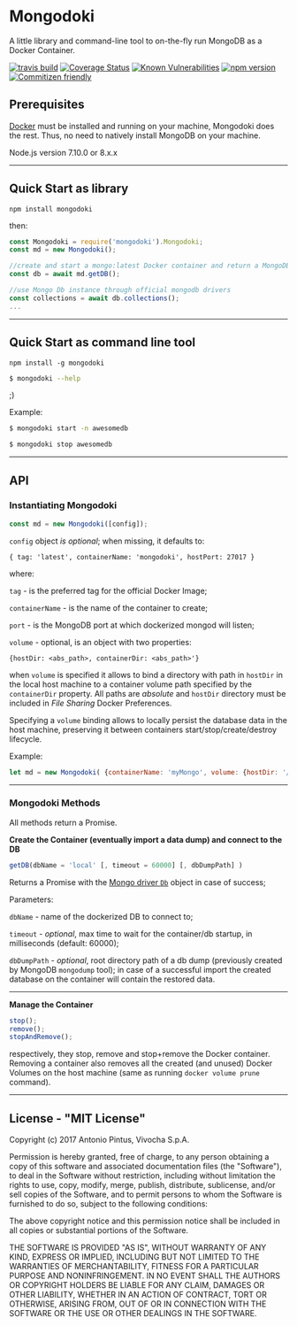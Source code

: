 # Mongodoki

A little library and command-line tool to on-the-fly run MongoDB as a Docker Container.



[![travis build](https://img.shields.io/travis/vivocha/mongodoki.svg)](https://travis-ci.org/vivocha/mongodoki)
[![Coverage Status](https://coveralls.io/repos/github/vivocha/mongodoki/badge.svg?branch=master)](https://coveralls.io/github/vivocha/mongodoki?branch=master)
[![Known Vulnerabilities](https://snyk.io/test/github/vivocha/mongodoki/badge.svg)](https://snyk.io/test/github/vivocha/mongodoki)
[![npm version](https://img.shields.io/npm/v/mongodoki.svg)](https://www.npmjs.com/package/mongodoki)
[![Commitizen friendly](https://img.shields.io/badge/commitizen-friendly-brightgreen.svg)](http://commitizen.github.io/cz-cli/)


## Prerequisites


[Docker](https://www.docker.com) must be installed and running on your machine, Mongodoki does the rest. 
Thus, no need to natively install MongoDB on your machine. 

Node.js version 7.10.0 or 8.x.x

---
## Quick Start as library

```
npm install mongodoki
```
then:

```js
const Mongodoki = require('mongodoki').Mongodoki;
const md = new Mongodoki();

//create and start a mongo:latest Docker container and return a MongoDB Db instance, default port: 27017, db name: local, container name: mongodoki-container
const db = await md.getDB();

//use Mongo Db instance through official mongodb drivers
const collections = await db.collections();
...
```

---
## Quick Start as command line tool

```
npm install -g mongodoki
```

```sh
$ mongodoki --help
```
;)

Example:

```sh
$ mongodoki start -n awesomedb

$ mongodoki stop awesomedb
```
---
## API


### Instantiating Mongodoki
```js
const md = new Mongodoki([config]); 
```

`config` object *is optional*; when missing, it defaults to:

 `{ tag: 'latest', containerName: 'mongodoki', hostPort: 27017 }`

where:
    
`tag` -  is the preferred tag for the official Docker Image;

`containerName` -  is the name of the container to create;

`port` -  is the MongoDB port at which dockerized mongod will listen;

`volume` - optional, is an object with two properties:

`{hostDir: <abs_path>, containerDir: <abs_path>'}`

 when `volume` is specified it allows to bind a directory with path in `hostDir` in the local host machine to a container volume path specified by the `containerDir` property. All paths are *absolute* and `hostDir` directory must be included in *File Sharing* Docker Preferences.

Specifying a `volume` binding allows to locally persist the database data in the host machine, preserving it between containers start/stop/create/destroy lifecycle.

Example:

```js
let md = new Mongodoki( {containerName: 'myMongo', volume: {hostDir: '/Users/diego/temp', containerDir: '/data/db'}} );
```

---

### Mongodoki Methods
All methods return a Promise.

**Create the Container (eventually import a data dump) and connect to the DB**

```js
getDB(dbName = 'local' [, timeout = 60000] [, dbDumpPath] )
```
Returns a Promise with the [Mongo driver `Db`](https://mongodb.github.io/node-mongodb-native/2.2/api/Db.html) object in case of success;

Parameters:

`dbName` -  name of the dockerized DB to connect to;

`timeout` - *optional*, max time to wait for the container/db startup, in milliseconds (default: 60000);

`dbDumpPath` - *optional*, root directory path of a db dump (previously created by MongoDB `mongodump` tool); in case of a successful import the created database on the container will contain the restored data.

---
**Manage the Container**


```js
stop();
remove();
stopAndRemove();
```
respectively, they stop, remove and stop+remove the Docker container.
Removing a container also removes all the created (and unused) Docker Volumes on the host machine (same as running  `docker volume prune` command).




---


License - "MIT License"
-----------------------

Copyright (c) 2017 Antonio Pintus, Vivocha S.p.A.

Permission is hereby granted, free of charge, to any person obtaining a copy
of this software and associated documentation files (the "Software"), to deal
in the Software without restriction, including without limitation the rights
to use, copy, modify, merge, publish, distribute, sublicense, and/or sell
copies of the Software, and to permit persons to whom the Software is
furnished to do so, subject to the following conditions:

The above copyright notice and this permission notice shall be included in all
copies or substantial portions of the Software.

THE SOFTWARE IS PROVIDED "AS IS", WITHOUT WARRANTY OF ANY KIND, EXPRESS OR
IMPLIED, INCLUDING BUT NOT LIMITED TO THE WARRANTIES OF MERCHANTABILITY,
FITNESS FOR A PARTICULAR PURPOSE AND NONINFRINGEMENT. IN NO EVENT SHALL THE
AUTHORS OR COPYRIGHT HOLDERS BE LIABLE FOR ANY CLAIM, DAMAGES OR OTHER
LIABILITY, WHETHER IN AN ACTION OF CONTRACT, TORT OR OTHERWISE, ARISING FROM,
OUT OF OR IN CONNECTION WITH THE SOFTWARE OR THE USE OR OTHER DEALINGS IN THE
SOFTWARE.